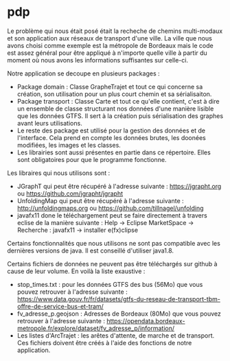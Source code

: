 # pdp

Le problème qui nous était posé était la recheche de chemins multi-modaux et son application aux réseaux de transport d'une ville. La ville que nous avons choisi comme exemple est la métropole de Bordeaux mais le code est assez général pour être appliqué à n'importe quelle ville à partir du moment où nous avons les informations suffisantes sur celle-ci.

Notre application se decoupe en plusieurs packages :
 - Package domain : Classe GrapheTrajet et tout ce qui concerne sa création, son utilisation pour un plus court chemin et sa sérialisaiton.
 - Package transport : Classe Carte et tout ce qu'elle contient, c'est à dire un ensemble de classe structurant nos données d'une manière lisible que les données GTFS. Il sert à la création puis sérialisation des graphes avant leurs utilisations.
- Le reste des package est utilisé pour la gestion des données et de l'interface. Cela prend en compte les données brutes, les doonées modifiées, les images et les classes.
- Les librairies sont aussi présentes en partie dans ce répertoire. Elles sont obligatoires pour que le programme fonctionne.

Les libraires qui nous utilisons sont :
- JGraphT qui peut être récupéré à l'adresse suivante : https://jgrapht.org ou https://github.com/jgrapht/jgrapht
- UnfoldingMap qui peut être récupéré à l'adresse suivante : http://unfoldingmaps.org ou https://github.com/tillnagel/unfolding
- javafx11 done le téléchargement peut se faire directement à travers eclise de la manière suivante : Help -> Eclipse MarketSpace -> Recherche : javafx11 -> installer e(fx)clipse

Certains fonctionnalités que nous utilisons ne sont pas compatible avec les dernières versions de java. Il est conseillé d'utiliser java1.8.

Certains fichiers de données ne peuvent pas être téléchargés sur github à cause de leur volume. En voilà la liste exaustive :
- stop_times.txt : pour les données GTFS des bus (56Mo) que vous pouvez retrouver à l'adresse suivante : https://www.data.gouv.fr/fr/datasets/gtfs-du-reseau-de-transport-tbm-offre-de-service-bus-et-tram/
- fv_adresse_p.geojson : Adresses de Bordeaux (80Mo) que vous pouvez retrouver à l'adresse suivante : https://opendata.bordeaux-metropole.fr/explore/dataset/fv_adresse_p/information/
- Les listes d'ArcTrajet : les arêtes d'attente, de marche et de transport. Ces fichiers doivent être créés à l'aide des fonctions de notre application.
